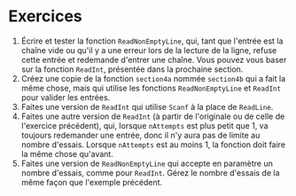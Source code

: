 # Exercices

1. Écrire et tester la fonction `ReadNonEmptyLine`, qui, tant que l'entrée est la chaîne vide ou qu'il y a
   une erreur lors de la lecture de la ligne, refuse cette entrée et redemande d'entrer une chaîne. Vous pouvez vous
   baser sur la fonction `ReadInt`, présentée dans la prochaine section.
2. Créez une copie de la fonction `section4a` nommée `section4b` qui a fait la même chose, mais qui utilise les
   fonctions `ReadNonEmptyLine` et `ReadInt` pour valider les entrées.
3. Faites une version de `ReadInt` qui utilise `Scanf` à la place de `ReadLine`.
4. Faites une autre version de `ReadInt` (à partir de l'originale ou de celle de l'exercice précédent), qui,
   lorsque `nAttempts` est plus petit que 1, va toujours redemander une entrée, donc il n'y aura pas de limite au nombre
   d'essais. Lorsque `nAttempts` est au moins 1, la fonction doit faire la même chose qu'avant.
5. Faites une version de `ReadNonEmptyLine` qui accepte en paramètre un nombre d'essais, comme pour `ReadInt`. Gérez le
   nombre d'essais de la même façon que l'exemple précédent.